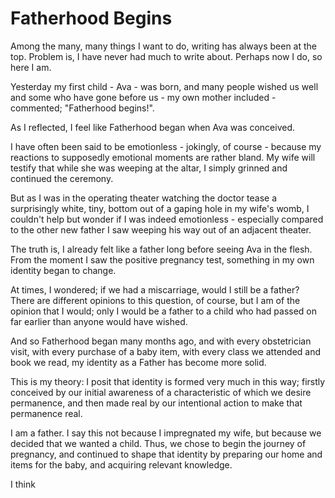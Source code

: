 # Fatherhood Begins

Among the many, many things I want to do, writing has always been at the top. Problem is, I have never had much to write about. Perhaps now I do, so here I am.

Yesterday my first child - Ava - was born, and many people wished us well and some who have gone before us - my own mother included - commented; "Fatherhood begins!".

As I reflected, I feel like Fatherhood began when Ava was conceived. 

I have often been said to be emotionless - jokingly, of course - because my reactions to supposedly emotional moments are rather bland. My wife will testify that while she was weeping at the altar, I simply grinned and continued the ceremony. 

But as I was in the operating theater watching the doctor tease a surprisingly white, tiny, bottom out of a gaping hole in my wife's womb, I couldn't help but wonder if I was indeed emotionless - especially compared to the other new father I saw weeping his way out of an adjacent theater. 

The truth is, I already felt like a father long before seeing Ava in the flesh. From the moment I saw the positive pregnancy test, something in my own identity began to change. 

At times, I wondered; if we had a miscarriage, would I still be a father? There are different opinions to this question, of course, but I am of the opinion that I would; only I would be a father to a child who had passed on far earlier than anyone would have wished.

And so Fatherhood began many months ago, and with every obstetrician visit, with every purchase of a baby item, with every class we attended and book we read, my identity as a Father has become more solid.

This is my theory: I posit that identity is formed very much in this way; firstly conceived by our initial awareness of a characteristic of which we desire permanence, and then made real by our intentional action to make that permanence real.

I am a father. I say this not because I impregnated my wife, but because we decided that we wanted a child. Thus, we chose to begin the journey of pregnancy, and continued to shape that identity by preparing our home and items for the baby, and acquiring relevant knowledge.

I think 
